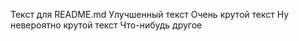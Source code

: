 Текст для README.md
Улучшенный текст
Очень крутой текст
Ну невероятно крутой текст
Что-нибудь другое
